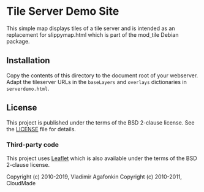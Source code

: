 # Tile Server Demo Site

This simple map displays tiles of a tile server and is intended as an
replacement for slippymap.html which is part of the mod_tile Debian package.

## Installation

Copy the contents of this directory to the document root of your webserver.
Adapt the tileserver URLs in the `baseLayers` and `overlays` dictionaries
in `serverdemo.html`.

## License

This project is published under the terms of the BSD 2-clause license.
See the [LICENSE](LICENSE) file for details.

### Third-party code

This project uses [Leaflet](https://leafletjs.com) which is also available under the terms of the
BSD 2-clause license.

Copyright (c) 2010-2019, Vladimir Agafonkin
Copyright (c) 2010-2011, CloudMade
